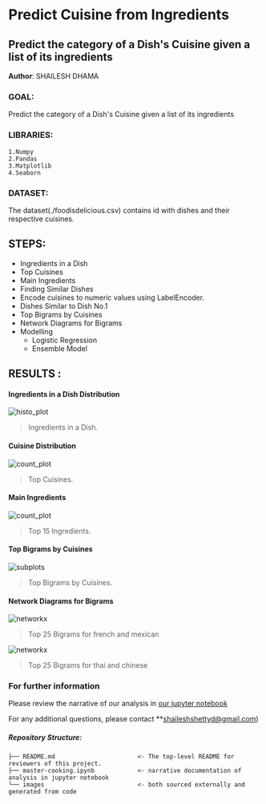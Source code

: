 # Predict Cuisine from Ingredients
## Predict the category of a Dish's Cuisine given a list of its ingredients

**Author**: SHAILESH DHAMA

### GOAL:

Predict the category of a Dish's Cuisine given a list of its ingredients

### LIBRARIES:

    1.Numpy
    2.Pandas
    3.Matplotlib
    4.Seaborn
    
### DATASET:

The dataset(./foodisdelicious.csv) contains id with dishes and their respective cuisines.

## STEPS:

- Ingredients in a Dish
- Top Cuisines
- Main Ingredients
- Finding Similar Dishes
- Encode cuisines to numeric values using LabelEncoder.
- Dishes Similar to Dish No.1
- Top Bigrams by Cuisines
- Network Diagrams for Bigrams
- Modelling
  - Logistic Regression
  - Ensemble Model

## RESULTS :

#### Ingredients in a Dish Distribution
![histo_plot](./COOK1.png)
> Ingredients in a Dish.

#### Cuisine Distribution
![count_plot](./COOK2.png)
> Top Cuisines.

#### Main Ingredients
![count_plot](./COOK3.png)
> Top 15 Ingredients.

#### Top Bigrams by Cuisines
![subplots](./COOK4.png)
> Top Bigrams by Cuisines.

#### Network Diagrams for Bigrams
![networkx](./COOK5.png)
> Top 25 Bigrams for french and mexican

![networkx](./COOK6.png)
> Top 25 Bigrams for thai and chinese

### For further information
Please review the narrative of our analysis in [our jupyter notebook](./master-cooking.ipynb)

For any additional questions, please contact **shaileshshettyd@gmail.com)

##### Repository Structure:

```
├── README.md                       <- The top-level README for reviewers of this project.
├── master-cooking.ipynb            <- narrative documentation of analysis in jupyter notebook
└── images                          <- both sourced externally and generated from code
```
